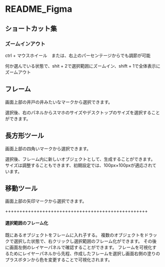 # README_Figma
## ショートカット集
### ズームインアウト
ctrl + マウスホイール　または、右上のパーセンテージからでも調節が可能

何か選んでいる状態で、shit + 2で選択範囲にズームイン、shift + 1で全体表示にズームアウト

## フレーム
画面上部の井戸の井みたいなマークから選択できます。

選択後、右のパネルからスマホのサイズやデスクトップのサイズを選択することができます。

## 長方形ツール
画面上部の四角いマークから選択できます。

選択後、フレーム内に新しいオブジェクトとして、生成することができます。
サイズは調整することもできます、初期設定では、100px×100pxが適応されています。

## 移動ツール
画面上部の矢印マークから選択できます。

++++++++++++++++++++++++++++++++++++++++++++++++++

#### 選択範囲のフレーム化
既にあるオブジェクトをフレームに入れ子する。
複数のオブジェクトをドラックで選択した状態で、右クリックし選択範囲のフレーム化ができます。
その後に画面左側のレイヤーパネルで確認することができます。
フレームを可視化するためにレイヤーパネルから先程、作成したフレームを選択し画面右側の塗りのプラスボタンから色を変更することで可視化されます。
